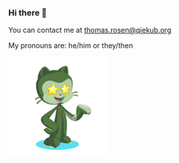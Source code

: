 ### Hi there 👋

You can contact me at thomas.rosen@qiekub.org

My pronouns are: he/him or they/then

[
	<img src="https://github.com/thomasrosen/thomasrosen/raw/main/images/octocat-1607481291600.png" width="200px" style="max-width:100%;">
](https://myoctocat.com/)

<!--
**thomasrosen/thomasrosen** is a ✨ _special_ ✨ repository because its `README.md` (this file) appears on your GitHub profile.

Here are some ideas to get you started:

- 🔭 I’m currently working on ...
- 🌱 I’m currently learning ...
- 👯 I’m looking to collaborate on ...
- 🤔 I’m looking for help with ...
- 💬 Ask me about ...
- 📫 How to reach me: ...
- 😄 Pronouns: ...
- ⚡ Fun fact: ...
-->
